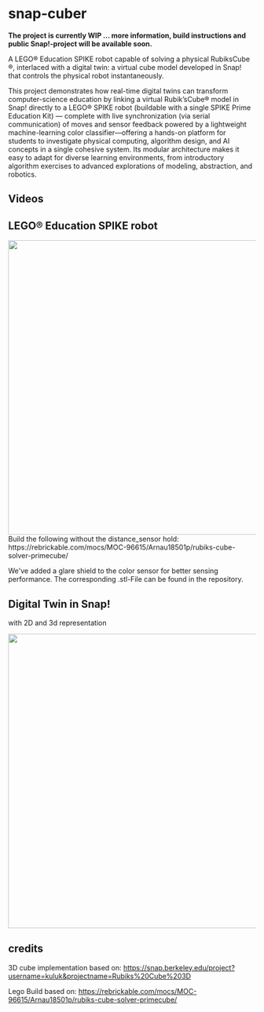 # snap-cuber

**The project is currently WIP ... more information, build instructions and public Snap!-project will be available soon.**

A LEGO® Education SPIKE robot capable of solving a physical RubiksCube ®, interlaced with a digital twin: a virtual cube model developed in Snap! that controls the physical robot instantaneously.

This project demonstrates how real-time digital twins can transform computer-science education by linking a virtual Rubik’sCube® model in Snap! directly to a LEGO® SPIKE robot (buildable with a single SPIKE Prime Education Kit) — complete with live synchronization (via serial communication) of moves and sensor feedback powered by a lightweight machine-learning color classifier—offering a hands-on platform for students to investigate physical computing, algorithm design, and AI concepts in a single cohesive system. Its modular architecture makes it easy to adapt for diverse learning environments, from introductory algorithm exercises to advanced explorations of modeling, abstraction, and robotics.


## Videos



## LEGO® Education SPIKE robot

<img src="https://github.com/user-attachments/assets/f6bbf992-6b04-480c-96b1-07c25f96628f" width="600"/>
Build the following without the distance_sensor hold: https://rebrickable.com/mocs/MOC-96615/Arnau18501p/rubiks-cube-solver-primecube/

We've added a glare shield to the color sensor for better sensing performance. The corresponding .stl-File can be found in the repository. 

## Digital Twin in Snap! 
with 2D and 3d representation 

<img src="https://github.com/user-attachments/assets/2f0016b9-4d1e-4012-885e-638cffafa54a" width="600"/>

## credits
3D cube implementation based on: https://snap.berkeley.edu/project?username=kuluk&projectname=Rubiks%20Cube%203D

Lego Build based on: https://rebrickable.com/mocs/MOC-96615/Arnau18501p/rubiks-cube-solver-primecube/
